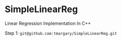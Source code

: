 # SimpleLinearReg
Linear Regression Implementation In C++


Step 1: `git@github.com:tmargary/SimpleLinearReg.git`
